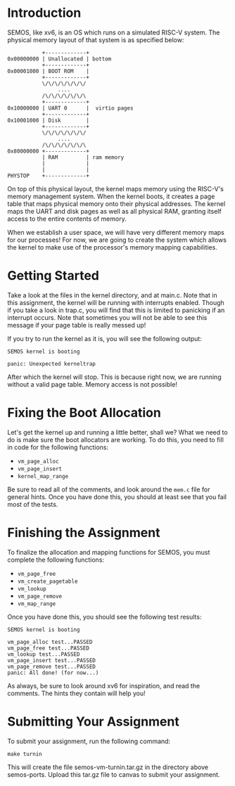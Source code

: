 Introduction
============
SEMOS, like xv6, is an OS which runs on a simulated RISC-V system. The physical
memory layout of that system is as specified below:

               +-------------+
    0x00000000 | Unallocated | bottom 
               +-------------+
    0x00001000 | BOOT ROM    |
               +-------------+
               \/\/\/\/\/\/\/
                    ....
               /\/\/\/\/\/\/\
               +-------------+
    0x10000000 | UART 0      |  virtio pages
               +-------------+
    0x10001000 | Disk        |
               +-------------+
               \/\/\/\/\/\/\/
                    ....
               /\/\/\/\/\/\/\
    0x80000000 +-------------+
               | RAM         | ram memory
               |             |
               |             |
    PHYSTOP    +-------------+

On top of this physical layout, the kernel maps memory using the RISC-V's
memory management system. When the kernel boots, it creates a page table that
maps physical memory onto their physical addresses. The kernel maps the UART
and disk pages as well as all physical RAM, granting itself access to the 
entire contents of memory.

When we establish a user space, we will have very different memory maps for
our processes! For now, we are going to create the system which allows the kernel
to make use of the processor's memory mapping capabilities.


Getting Started
===============
Take a look at the files in the kernel directory, and at main.c. Note that in
this assignment, the kernel will be running with interrupts enabled. Though if
you take a look in trap.c, you will find that this is limited to panicking if
an interrupt occurs. Note that sometimes you will not be able to see this
message if your page table is really messed up!

If you try to run the kernel as it is, you will see the following output:

    
    SEMOS kernel is booting
    
    panic: Unexpected kerneltrap

After which the kernel will stop. This is because right now, we are
running without a valid page table. Memory access is not possible! 


Fixing the Boot Allocation
==========================
Let's get the kernel up and running a little better, shall we? What we need to
do is make sure the boot allocators are working. To do this, you need to fill
in code for the following functions:

* `vm_page_alloc`
* `vm_page_insert`
* `kernel_map_range`

Be sure to read all of the comments, and look around the `mem.c` file for
general hints. Once you have done this, you should at least see that you fail
most of the tests.


Finishing the Assignment
========================
To finalize the allocation and mapping functions for SEMOS, you must complete
the following functions:

* `vm_page_free`
* `vm_create_pagetable`
* `vm_lookup`
* `vm_page_remove`
* `vm_map_range`

Once you have done this, you should see the following test results:

    
    SEMOS kernel is booting
    
    vm_page_alloc test...PASSED
    vm_page_free test...PASSED
    vm_lookup test...PASSED
    vm_page_insert test...PASSED
    vm_page_remove test...PASSED
    panic: All done! (for now...)

As always, be sure to look around xv6 for inspiration, and read the comments.
The hints they contain will help you!


Submitting Your Assignment
==========================
To submit your assignment, run the following command:

    make turnin

This will create the file semos-vm-turnin.tar.gz in the directory
above semos-ports. Upload this tar.gz file to canvas to submit your
assignment.
